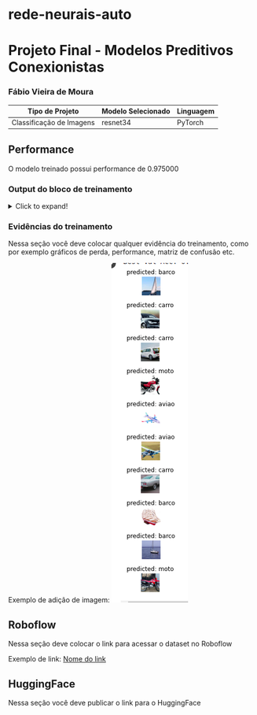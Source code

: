 # rede-neurais-auto

# Projeto Final - Modelos Preditivos Conexionistas

### Fábio Vieira de Moura

|**Tipo de Projeto**|**Modelo Selecionado**|**Linguagem**|
|--|--|--|
|Classificação de Imagens|resnet34|PyTorch|

## Performance

O modelo treinado possui performance de 0.975000

### Output do bloco de treinamento

<details>
  <summary>Click to expand!</summary>
  
  ```text
Epoch 0/2
----------
Iterating through data...
train Loss: 1.0378 Acc: 0.5378
Iterating through data...
val Loss: 0.1905 Acc: 0.9250
Epoch 1/2
----------
Iterating through data...
train Loss: 0.5475 Acc: 0.8109
Iterating through data...
val Loss: 0.1911 Acc: 0.9500
Epoch 2/2
----------
Iterating through data...
train Loss: 0.5138 Acc: 0.8193
Iterating through data...
val Loss: 0.0955 Acc: 0.9750    
    
  ```
</details>

### Evidências do treinamento

Nessa seção você deve colocar qualquer evidência do treinamento, como por exemplo gráficos de perda, performance, matriz de confusão etc.

Exemplo de adição de imagem:
![Descrição](https://github.com/fabiovieirademoura/rede-neurais-auto/blob/main/evidencia.png?raw=true)

## Roboflow

Nessa seção deve colocar o link para acessar o dataset no Roboflow

Exemplo de link: [Nome do link](google.com)

## HuggingFace

Nessa seção você deve publicar o link para o HuggingFace